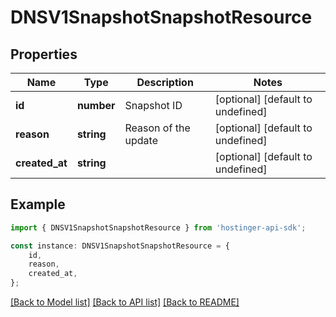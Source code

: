 # DNSV1SnapshotSnapshotResource


## Properties

Name | Type | Description | Notes
------------ | ------------- | ------------- | -------------
**id** | **number** | Snapshot ID | [optional] [default to undefined]
**reason** | **string** | Reason of the update | [optional] [default to undefined]
**created_at** | **string** |  | [optional] [default to undefined]

## Example

```typescript
import { DNSV1SnapshotSnapshotResource } from 'hostinger-api-sdk';

const instance: DNSV1SnapshotSnapshotResource = {
    id,
    reason,
    created_at,
};
```

[[Back to Model list]](../README.md#documentation-for-models) [[Back to API list]](../README.md#documentation-for-api-endpoints) [[Back to README]](../README.md)
